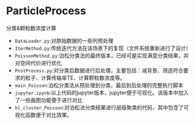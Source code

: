 # ParticleProcess
分类&颗粒数浓度计算
* `DataLoader.py`:对原始数据的一些列预处理
* `IterMethod.py`:传统迭代方法在该场景下的复现（文件系统重新进行了设计）
* `PoissonMethod.py`:泊松分类法的最终版本，已经可是实现满意分类结果，并对空间代价进行优化
* `PostProcess.py`:对分类后数据进行后处理，主要包括：减背景、筛选符合要求的粒子、计算传输率TE、计算颗粒数浓度等。
* `main_Poisson`:泊松分类法从预处理到分类，最后到后处理的完整执行脚本
* `jupyter.ipynb`:以上代码的jupyter版本，jupyter便于可视化。该版本中加入了一些画图功能便于进行对比
* `hl_cluster_Poisson`:对泊松法分类结果进行层级聚类的代码，其中包含了可视化函数便于对比效果。

